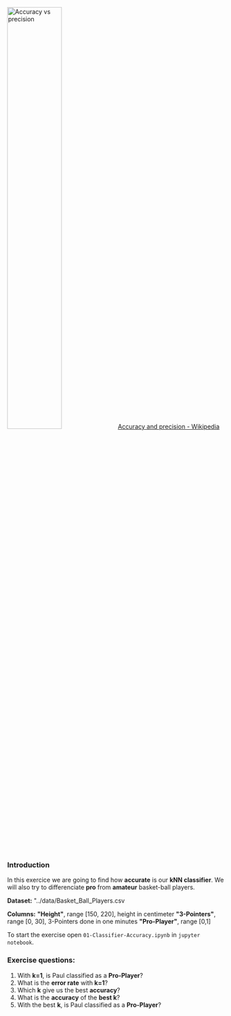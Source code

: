 <img src="https://i.ibb.co/PjwJZD9/Screen-Shot-2019-09-28-at-15-19-47.png" alt="Accuracy vs precision" border="0" width="50%">
<a href="https://en.wikipedia.org/wiki/Accuracy_and_precision">Accuracy and precision - Wikipedia</a>

### Introduction

In this exercice we are going to find how **accurate** is our **kNN classifier**.
We will also try to differenciate **pro** from **amateur** basket-ball players.

**Dataset:** "../data/Basket_Ball_Players.csv

**Columns:** 
**"Height"**, range [150, 220], height in centimeter 
**"3-Pointers"**, range [0, 30], 3-Pointers done in one minutes
**"Pro-Player"**, range [0,1]

To start the exercise open `01-Classifier-Accuracy.ipynb` in `jupyter notebook`.

### Exercise questions:

1. With **k=1**, is Paul classified as a **Pro-Player**?
2. What is the **error rate** with **k=1**?
2. Which **k** give us the best **accuracy**?
2. What is the **accuracy** of the **best k**?
3. With the best **k**, is Paul classified as a **Pro-Player**?